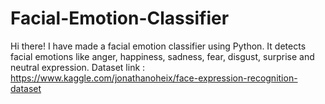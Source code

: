 # Facial-Emotion-Classifier
Hi there!
I have made a facial emotion classifier using Python.
It detects facial emotions like anger, happiness, sadness, fear, disgust, surprise and neutral expression.
Dataset link : https://www.kaggle.com/jonathanoheix/face-expression-recognition-dataset
